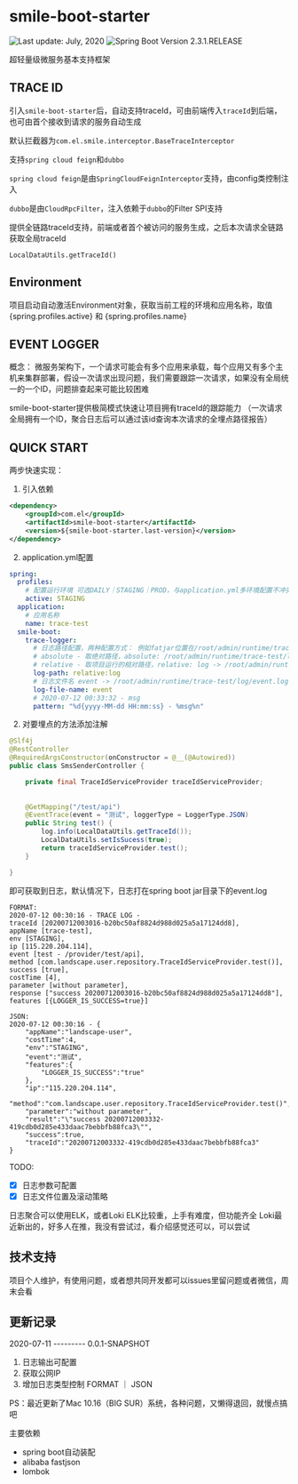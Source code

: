 # smile-boot-starter

<div>
  <img src="https://img.shields.io/badge/%F0%9F%93%85%20Last%20update%20-%20July%2011%202020-green.svg" alt="Last update: July, 2020">
  <img src="https://img.shields.io/badge/%E2%9C%94%20Spring%20Boot%20Version%20-%202.3.1.RELEASE-brightgreen.svg" alt="Spring Boot Version 2.3.1.RELEASE">
</div>

超轻量级微服务基本支持框架

## TRACE ID
引入`smile-boot-starter`后，自动支持traceId，可由前端传入`traceId`到后端，也可由首个接收到请求的服务自动生成

默认拦截器为`com.el.smile.interceptor.BaseTraceInterceptor`

支持`spring cloud feign`和`dubbo`

`spring cloud feign`是由`SpringCloudFeignInterceptor`支持，由config类控制注入

`dubbo`是由`CloudRpcFilter`，注入依赖于`dubbo`的Filter SPI支持

提供全链路traceId支持，前端或者首个被访问的服务生成，之后本次请求全链路获取全局traceId

`LocalDataUtils.getTraceId()`

## Environment
项目启动自动激活Environment对象，获取当前工程的环境和应用名称，取值{spring.profiles.active} 和 {spring.profiles.name}

## EVENT LOGGER
概念： 微服务架构下，一个请求可能会有多个应用来承载，每个应用又有多个主机来集群部署，假设一次请求出现问题，我们需要跟踪一次请求，如果没有全局统一的一个ID，问题排查起来可能比较困难

smile-boot-starter提供极简模式快速让项目拥有traceId的跟踪能力
（一次请求全局拥有一个ID，聚合日志后可以通过该id查询本次请求的全埋点路径报告）
## QUICK START
两步快速实现：
1. 引入依赖
```xml
<dependency>
	<groupId>com.el</groupId>
	<artifactId>smile-boot-starter</artifactId>
    <version>${smile-boot-starter.last-version}</version>
</dependency>
```
2. application.yml配置
```yaml
spring:
  profiles:
    # 配置运行环境 可选DAILY｜STAGING｜PROD，与application.yml多环境配置不冲突
    active: STAGING
  application:
    # 应用名称
    name: trace-test
  smile-boot:
    trace-logger:
      # 日志路径配置，两种配置方式： 例如fatjar位置在/root/admin/runtime/trace-test
      # absolute - 取绝对路径，absolute: /root/admin/runtime/trace-test/log
      # relative - 取项目运行的相对路径，relative: log -> /root/admin/runtime/trace-test/log
      log-path: relative:log
      # 日志文件名 event -> /root/admin/runtime/trace-test/log/event.log
      log-file-name: event
      # 2020-07-12 00:33:32 - msg
      pattern: "%d{yyyy-MM-dd HH:mm:ss} - %msg%n"
```
2. 对要埋点的方法添加注解
```java
@Slf4j
@RestController
@RequiredArgsConstructor(onConstructor = @__(@Autowired))
public class SmsSenderController {

    private final TraceIdServiceProvider traceIdServiceProvider;
   
    
    @GetMapping("/test/api")
    @EventTrace(event = "测试", loggerType = LoggerType.JSON)
    public String test() {
        log.info(LocalDataUtils.getTraceId());
        LocalDataUtils.setIsSucess(true);
        return traceIdServiceProvider.test();
    }

}
```
即可获取到日志，默认情况下，日志打在spring boot jar目录下的event.log
```text
FORMAT:
2020-07-12 00:30:16 - TRACE LOG - 
traceId [20200712003016-b20bc50af8824d988d025a5a17124dd8], 
appName [trace-test], 
env [STAGING], 
ip [115.220.204.114], 
event [test - /provider/test/api], 
method [com.landscape.user.repository.TraceIdServiceProvider.test()], 
success [true], 
costTime [4], 
parameter [without parameter], 
response ["success 20200712003016-b20bc50af8824d988d025a5a17124dd8"], 
features [{LOGGER_IS_SUCCESS=true}]

JSON:
2020-07-12 00:30:16 - {
    "appName":"landscape-user",
    "costTime":4,
    "env":"STAGING",
    "event":"测试",
    "features":{
        "LOGGER_IS_SUCCESS":"true"
    },
    "ip":"115.220.204.114",
    "method":"com.landscape.user.repository.TraceIdServiceProvider.test()",
    "parameter":"without parameter",
    "result":"\"success 20200712003332-419cdb0d285e433daac7bebbfb88fca3\"",
    "success":true,
    "traceId":"20200712003332-419cdb0d285e433daac7bebbfb88fca3"
}
```

TODO:
- [x] 日志参数可配置
- [x] 日志文件位置及滚动策略

日志聚合可以使用ELK，或者Loki
ELK比较重，上手有难度，但功能齐全
Loki最近新出的，好多人在推，我没有尝试过，看介绍感觉还可以，可以尝试

## 技术支持
项目个人维护，有使用问题，或者想共同开发都可以issues里留问题或者微信，周末会看

## 更新记录
2020-07-11 --------- 0.0.1-SNAPSHOT
1. 日志输出可配置
2. 获取公网IP
3. 增加日志类型控制 FORMAT ｜ JSON

PS：最近更新了Mac 10.16（BIG SUR）系统，各种问题，又懒得退回，就慢点搞吧

主要依赖
- spring boot自动装配
- alibaba fastjson
- lombok


